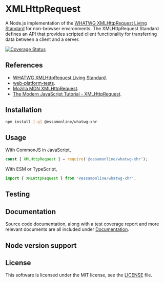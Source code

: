 # XMLHttpRequest

A Node.js implementation of the [WHATWG XMLHttpRequest Living Standard](https://xhr.spec.whatwg.org/) for non-browser environments. The XMLHttpRequest Standard defines an API that provides scripted client functionality for transferring data between a client and a server.

[![Coverage Status](https://coveralls.io/repos/github/essamatefelsherif/whatwg-xhr/badge.svg?branch=main)](https://coveralls.io/github/essamatefelsherif/whatwg-xhr?branch=main)

## References

* [WHATWG XMLHttpRequest Living Standard](https://xhr.spec.whatwg.org/).
* [web-platform-tests](https://web-platform-tests.org/).
* [Mozilla MDN XMLHttpRequest](https://developer.mozilla.org/en-US/docs/Web/API/XMLHttpRequest).
* [The Modern JavaScript Tutorial - XMLHttpRequest](https://javascript.info/xmlhttprequest).

## Installation

```sh
npm install [-g] @essamonline/whatwg-xhr
```

## Usage

With CommonJS in JavaScript,

```js
const { XMLHttpRequest } = require('@essamonline/whatwg-xhr');
```

With ESM or TypeScript,

```ts
import { XMLHttpRequest } from '@essamonline/whatwg-xhr';
```

## Testing


## Documentation

Source code documentation, along with a test coverage report and more relevant documents are all included under [Documentation](https://essamatefelsherif.github.io/whatwg-xhr/ "Documentation").


## Node version support


## License

This software is licensed under the MIT license, see the [LICENSE](./LICENSE "LICENSE") file.
